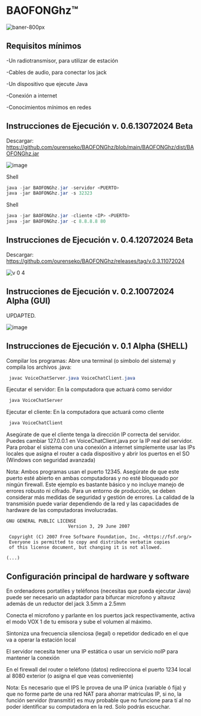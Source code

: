 <h1>BAOFONGhz™</h1>

![baner-800px](https://github.com/ourenseko/BAOFONGhz/assets/25538565/2f8f2af3-63df-4168-862d-042b93d8f30c)


Requisitos mínimos
---

-Un radiotransmisor, para utilizar de estación

-Cables de audio, para conectar los jack

-Un dispositivo que ejecute Java

-Conexión a internet

-Conocimientos mínimos en redes

Instrucciones de Ejecución v. 0.6.13072024 Beta
---
Descargar: https://github.com/ourenseko/BAOFONGhz/blob/main/BAOFONGhz/dist/BAOFONGhz.jar

![image](https://github.com/user-attachments/assets/1c54c7cc-5590-4186-8757-df7f8cddc90f)


Shell
```Java
java -jar BAOFONGhz.jar -servidor <PUERTO>
java -jar BAOFONGhz.jar -s 32323
```

Shell
```Java
java -jar BAOFONGhz.jar -cliente <IP> <PUERTO>
java -jar BAOFONGhz.jar -c 8.8.8.8 80
```

Instrucciones de Ejecución v. 0.4.12072024 Beta
---

Descargar: https://github.com/ourenseko/BAOFONGhz/releases/tag/v.0.3.11072024

![v  0 4](https://github.com/ourenseko/BAOFONGhz/assets/25538565/380a0b2f-3e36-4820-9c4b-0ffe59d87592)

 
Instrucciones de Ejecución v. 0.2.10072024 Alpha (GUI)
---

UPDAPTED.

![image](https://github.com/ourenseko/BAOFONGhz/assets/25538565/db09cb01-b0ea-49e3-95cf-873e0fa551a8)



Instrucciones de Ejecución v. 0.1 Alpha (SHELL)
---
Compilar los programas: Abre una terminal (o símbolo del sistema) y compila los archivos .java:

```Java
 javac VoiceChatServer.java VoiceChatClient.java
```

Ejecutar el servidor: En la computadora que actuará como servidor

```Java 
 java VoiceChatServer
```

Ejecutar el cliente: En la computadora que actuará como cliente
```Java
 java VoiceChatClient
```

Asegúrate de que el cliente tenga la dirección IP correcta del servidor. Puedes cambiar 127.0.0.1 en VoiceChatClient.java por la IP real del servidor. Para probar el sistema con una conexión a internet simplemente usar las IPs locales que asigna el router a cada dispositivo y abrir los puertos en el SO (Windows con seguridad avanzada)



Nota:
Ambos programas usan el puerto 12345. Asegúrate de que este puerto esté abierto en ambas computadoras y no esté bloqueado por ningún firewall.
Este ejemplo es bastante básico y no incluye manejo de errores robusto ni cifrado. Para un entorno de producción, se deben considerar más medidas de seguridad y gestión de errores.
La calidad de la transmisión puede variar dependiendo de la red y las capacidades de hardware de las computadoras involucradas.




```Licencia de uso, not comercial purporses
GNU GENERAL PUBLIC LICENSE
                       Version 3, 29 June 2007

 Copyright (C) 2007 Free Software Foundation, Inc. <https://fsf.org/>
 Everyone is permitted to copy and distribute verbatim copies
 of this license document, but changing it is not allowed.

(...)
```


Configuración principal de hardware y software 
---

En ordenadores portatiles y teléfonos (necesitas que pueda ejecutar Java) puede ser necesario un adaptador para bifurcar microfono y altavoz además de un reductor del jack 3.5mm a 2.5mm

Conecta el microfono y parlante en los puertos jack respectivamente, activa el modo VOX 1 de tu emisora y sube el volumen al máximo.

Sintoniza una frecuencia silenciosa (legal) o repetidor dedicado en el que va a operar la estación local

El servidor necesita tener una IP estática o usar un servicio noIP para mantener la conexión

En el firewall del router o teléfono (datos) redirecciona el puerto 1234 local al 8080 exterior (o asigna el que veas conveniente)

Nota: Es necesario que el IPS le provea de una IP única (variable ó fija) y que no forme parte de una red NAT para ahorrar matriculas IP, si no, la función servidor (transmitir) es muy probable que no funcione para tí al no poder identificar su computadora en la red. Solo podrás escuchar.
